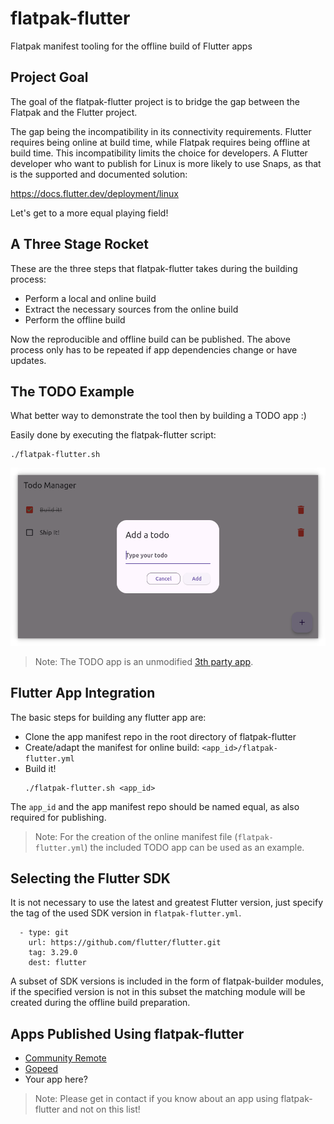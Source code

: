 # flatpak-flutter
Flatpak manifest tooling for the offline build of Flutter apps

## Project Goal
The goal of the flatpak-flutter project is to bridge the gap between the Flatpak and the Flutter project.

The gap being the incompatibility in its connectivity requirements. Flutter requires being online at build time, while Flatpak requires being offline at build time. This incompatibility limits the choice for developers. A Flutter developer who want to publish for Linux is more likely to use Snaps, as that is the supported and documented solution:

https://docs.flutter.dev/deployment/linux

Let's get to a more equal playing field!

## A Three Stage Rocket
These are the three steps that flatpak-flutter takes during the building process:

* Perform a local and online build
* Extract the necessary sources from the online build
* Perform the offline build

Now the reproducible and offline build can be published.
The above process only has to be repeated if app dependencies change or have updates.

## The TODO Example
What better way to demonstrate the tool then by building a TODO app :)

Easily done by executing the flatpak-flutter script:

    ./flatpak-flutter.sh

<img src="images/flatpak-flutter-todo.png" alt="flatpak-flutter TODO Example" width="600"/>

> Note: The TODO app is an unmodified [3th party app](https://github.com/5minslearn/Flutter-Todo-App).

## Flutter App Integration
The basic steps for building any flutter app are:

* Clone the app manifest repo in the root directory of flatpak-flutter
* Create/adapt the manifest for online build: `<app_id>/flatpak-flutter.yml`
* Build it!
    ```
    ./flatpak-flutter.sh <app_id>
    ```

The `app_id` and the app manifest repo should be named equal, as also required for publishing.

> Note: For the creation of the online manifest file (`flatpak-flutter.yml`) the included TODO app can be used as an example.

## Selecting the Flutter SDK
It is not necessary to use the latest and greatest Flutter version, just specify the tag of the used SDK version in `flatpak-flutter.yml`.

```
  - type: git
    url: https://github.com/flutter/flutter.git
    tag: 3.29.0
    dest: flutter
```

A subset of SDK versions is included in the form of flatpak-builder modules, if the specified version is not in this subset the matching module will be created during the offline build preparation.

## Apps Published Using flatpak-flutter

* [Community Remote](https://flathub.org/apps/com.theappgineer.community_remote)
* [Gopeed](https://flathub.org/apps/com.gopeed.Gopeed)
* Your app here?

> Note: Please get in contact if you know about an app using flatpak-flutter and not on this list!
